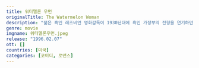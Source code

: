 ```yaml
---
title: 워터멜론 우먼
originalTitle: The Watermelon Woman
description: "젊은 흑인 레즈비언 영화감독이 1930년대에 흑인 가정부의 전형을 연기하던 배우 '워터멜론 우먼'의 삶을 파고든다."
genre: movie
imgname: 워터멜론우먼.jpeg
release: "1996.02.07"
ott: []
countries: [미국]
categories: [코미디, 로맨스]
---
```

